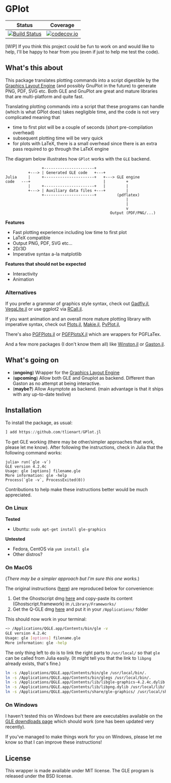 # GPlot

| Status | Coverage |
| :----: | :----: |
| [![Build Status](https://travis-ci.org/tlienart/GPlot.jl.svg?branch=master)](https://travis-ci.org/tlienart/GPlot.jl) | [![codecov.io](http://codecov.io/github/tlienart/GPlot.jl/coverage.svg?branch=master)](http://codecov.io/github/tlienart/GPlot.jl?branch=master) |

[WIP] If you think this project could be fun to work on and would like to help, I'll be happy to hear from you (even if just to help me test the code).

## What's this about

This package translates plotting commands into a script digestible by the [Graphics Layout Engine](http://glx.sourceforge.net/index.html) (and possibly GnuPlot in the future) to generate PNG, PDF, SVG etc.
Both GLE and GnuPlot are great and mature libraries that are multi-platform and quite fast.

Translating plotting commands into a script that these programs can handle (which is what GPlot does) takes negligible time, and the code is not very complicated meaning that

* time to first plot will be a couple of seconds (short pre-compilation overhead)
* subsequent plotting time will be very quick
* for plots with LaTeX, there is a small overhead since there is an extra pass required to go through the LaTeX engine


The diagram below illustrates how `GPlot` works with the `GLE` backend.

```
                +----------------------+
          +---> | Generated GLE code   +---+
Julia     |     +----------------------+   +---> GLE engine
code   ---+                                |         +
          |     +----------------------+   |         |
          +---> | Auxiliary data files +---+         |
                +----------------------+         (pdflatex)
                                                     |
                                                     |
                                                     v
                                              Output (PDF/PNG/...)
```

**Features**
* Fast plotting experience including low time to first plot
* LaTeX compatible
* Output PNG, PDF, SVG etc...
* 2D/3D
* Imperative syntax a-la matplotlib

**Features that should not be expected**
* Interactivity
* Animation

### Alternatives

If you prefer a grammar of graphics style syntax, check out [Gadfly.jl](https://github.com/GiovineItalia/Gadfly.jl), [VegaLite.jl](https://github.com/fredo-dedup/VegaLite.jl) or use ggplot2 via [RCall.jl](https://github.com/JuliaInterop/RCall.jl).

If you want animation and an overall more mature plotting library with imperative syntax, check out [Plots.jl](https://github.com/JuliaPlots/Plots.jl), [Makie.jl](https://github.com/JuliaPlots/Makie.jl), [PyPlot.jl](https://github.com/JuliaPy/PyPlot.jl),

There's also [PGFPlots.jl](https://github.com/JuliaTeX/PGFPlots.jl) or [PGFPlotsX.jl](https://github.com/KristofferC/PGFPlotsX.jl) which are wrappers for PGFLaTex.

And a few more packages (I don't know them all) like [Winston.jl](https://github.com/JuliaGraphics/Winston.jl) or [Gaston.jl](https://github.com/mbaz/Gaston.jl).

## What's going on

* (**ongoing**) Wrapper for the [Graphics Layout Engine](http://glx.sourceforge.net/index.html)
* (**upcoming**) Allow both GLE and Gnuplot as backend. Different than Gaston as no attempt at being interactive.
* (**maybe?**) Allow Asymptote as backend. (main advantage is that it ships with any up-to-date texlive)

## Installation

To install the package, as usual:

```julia
] add https://github.com/tlienart/GPlot.jl
```

To get GLE working (there may be other/simpler approaches that work, please let me know).
After following the instructions, check in Julia that the following command works:

```julia-repl
julia> run(`gle -v`)
GLE version 4.2.4c
Usage: gle [options] filename.gle
More information: gle -help
Process(`gle -v`, ProcessExited(0))
```

Contributions to help make these instructions better would be much appreciated.

### On Linux

**Tested**

* Ubuntu: `sudo apt-get install gle-graphics`

**Untested**

* Fedora, CentOS via `yum install gle`
* Other distros?

### On MacOS

(*There may be a simpler approach but I'm sure this one works.*)

The original instructions ([here](http://glx.sourceforge.net/tut/mac.html)) are reproduced below for convenience:

1. Get the Ghostscript dmg [here](http://prdownloads.sourceforge.net/glx/Ghostscript-8.63.dmg?download) and copy-paste its content (Ghostscript.framework) in `/Library/Frameworks/`
1. Get the Q-GLE dmg [here](http://prdownloads.sourceforge.net/glx/gle-graphics-4.2.4c-exe-mac.dmg?download) and put it in your `/Applications/` folder

This should now work in your terminal:

```bash
~> /Applications/QGLE.app/Contents/bin/gle -v
GLE version 4.2.4c
Usage: gle [options] filename.gle
More information: gle -help
```

The only thing left to do is to link the right parts to `/usr/local/` so that `gle` can be called from Julia easily.
(It might tell you that the link to `libpng` already exists, that's fine.)

```bash
ln -s /Applications/QGLE.app/Contents/bin/gle /usr/local/bin/.
ln -s /Applications/QGLE.app/Contents/bin/glegs /usr/local/bin/.
ln -s /Applications/QGLE.app/Contents/lib/libgle-graphics-4.2.4c.dylib /usr/local/lib/.
ln -s /Applications/QGLE.app/Contents/lib/libpng.dylib /usr/local/lib/.
ln -s /Applications/QGLE.app/Contents/share/gle-graphics/ /usr/local/share/.
```

### On Windows

I haven't tested this on Windows but there are executables available on the [GLE downdloads page](http://glx.sourceforge.net/downloads/downloads.html) which should work (one has been updated very recently).

If you've managed to make things work for you on Windows, please let me know so that I can improve these instructions!

## License

This wrapper is made available under  MIT license.
The GLE program is released under the BSD license.
